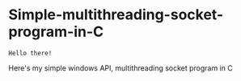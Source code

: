 # Simple-multithreading-socket-program-in-C
```
Hello there!
```
Here's my simple windows API, multithreading socket program in C
